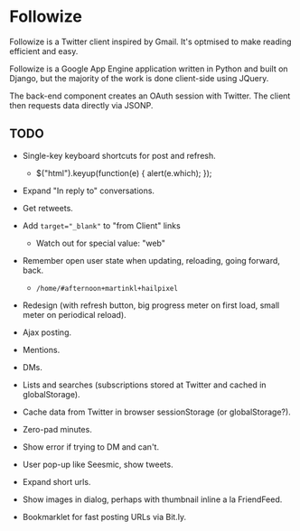 Followize
=========

Followize is a Twitter client inspired by Gmail. It's optmised to make reading
efficient and easy.

Followize is a Google App Engine application written in Python and built on
Django, but the majority of the work is done client-side using JQuery.

The back-end component creates an OAuth session with Twitter. The client then
requests data directly via JSONP.

TODO
----

  * Single-key keyboard shortcuts for post and refresh.
      * $("html").keyup(function(e) { alert(e.which); });

  * Expand "In reply to" conversations.

  * Get retweets.

  * Add `target="_blank"` to "from Client" links
      * Watch out for special value: "web"

  * Remember open user state when updating, reloading, going forward, back.
      * `/home/#afternoon+martinkl+hailpixel`

  * Redesign (with refresh button, big progress meter on first load, small meter
    on periodical reload).

  * Ajax posting.

  * Mentions.

  * DMs.

  * Lists and searches (subscriptions stored at Twitter and cached in globalStorage).

  * Cache data from Twitter in browser sessionStorage (or globalStorage?).

  * Zero-pad minutes.

  * Show error if trying to DM and can't.

  * User pop-up like Seesmic, show tweets.

  * Expand short urls.

  * Show images in dialog, perhaps with thumbnail inline a la FriendFeed.

  * Bookmarklet for fast posting URLs via Bit.ly.
